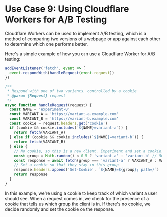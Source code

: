 # Use Case 9: Using Cloudflare Workers for A/B Testing

Cloudflare Workers can be used to implement A/B testing, which is a method of comparing two versions of a webpage or app against each other to determine which one performs better.

Here's a simple example of how you can use a Cloudflare Worker for A/B testing:

```javascript
addEventListener('fetch', event => {
  event.respondWith(handleRequest(event.request))
})

/**
 * Respond with one of two variants, controlled by a cookie
 * @param {Request} request
 */
async function handleRequest(request) {
  const NAME = 'experiment-0'
  const VARIANT_A = 'https://variant-a.example.com'
  const VARIANT_B = 'https://variant-b.example.com'
  const cookie = request.headers.get('cookie')
  if (cookie && cookie.includes(`${NAME}=variant-a`)) {
    return fetch(VARIANT_A)
  } else if (cookie && cookie.includes(`${NAME}=variant-b`)) {
    return fetch(VARIANT_B)
  } else {
    // No cookie, so this is a new client. Experiment and set a cookie.
    const group = Math.random() < 0.5 ? 'variant-a' : 'variant-b' // 50/50 split
    const response = await fetch(group === 'variant-a' ? VARIANT_A : VARIANT_B)
    // Set a cookie so that they stay in this group
    response.headers.append('Set-Cookie', `${NAME}=${group}; path=/`)
    return response
  }
}
```

In this example, we're using a cookie to keep track of which variant a user should see. When a request comes in, we check for the presence of a cookie that tells us which group the client is in. If there's no cookie, we decide randomly and set the cookie on the response.